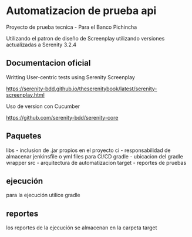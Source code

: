 # **Automatizacion de prueba api**

Proyecto de prueba tecnica - Para el Banco Pichincha 

Utilizando el patron de diseño de Screenplay utilizando versiones actualizadas a Serenity 3.2.4


## **Documentacion oficial**

Writting User-centric tests using Serenity Screenplay

https://serenity-bdd.github.io/theserenitybook/latest/serenity-screenplay.html

Uso de version con Cucumber

https://github.com/serenity-bdd/serenity-core

## **Paquetes**

libs - inclusion de .jar propios en el proyecto
ci - responsabilidad de almacenar jenkinsfile o yml files para CI/CD
gradle - ubicacion del gradle wrapper
src - arquitectura de automatizacion
target - reportes de pruebas

## **ejecución**

para la ejecución utilice gradle

## **reportes**
 los reportes de la ejecución se almacenan en la carpeta target

